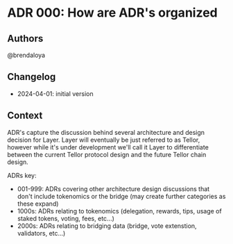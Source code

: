 # ADR 000: How are ADR's organized
## Authors

@brendaloya

## Changelog

- 2024-04-01: initial version

## Context

ADR's capture the discussion behind several architecture and design decision for Layer. Layer will eventually be just referred to as Tellor, however while it's under development we'll call it Layer to differentiate between the current Tellor protocol design and the future Tellor chain design.

ADRs key:

* 001-999: ADRs covering other architecture design discussions that don't include tokenomics or the bridge (may create further categories as these expand)
* 1000s: ADRs relating to tokenomics (delegation, rewards, tips, usage of staked tokens, voting, fees, etc...)
* 2000s: ADRs relating to bridging data (bridge, vote extenstion, validators, etc...) 





